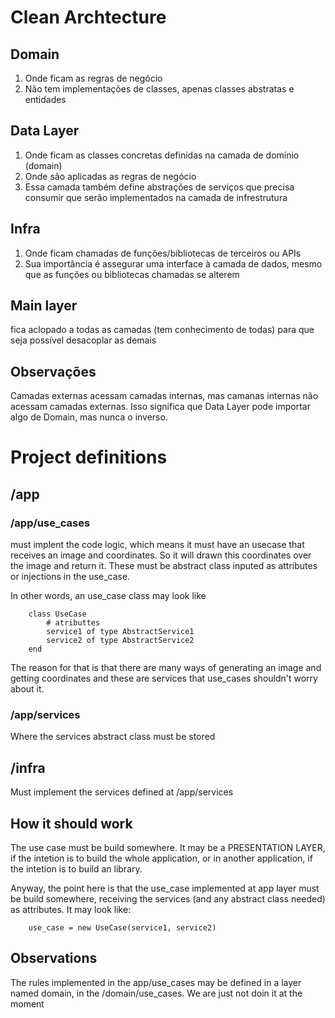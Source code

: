 # Clean Archtecture
## Domain
1. Onde ficam as regras de negócio
2. Não tem implementações de classes, apenas classes abstratas e entidades

## Data Layer 
1. Onde ficam as classes concretas definidas na camada de domínio (domain)
2. Onde são aplicadas as regras de negócio
3. Essa camada também define abstrações de serviços que precisa consumir que serão implementados na camada de infrestrutura 

## Infra
1. Onde ficam chamadas de funções/bibliotecas de terceiros ou APIs
2. Sua importância é assegurar uma interface à camada de dados, mesmo que as funções ou bibliotecas chamadas se alterem

## Main layer
fica aclopado a todas as camadas (tem conhecimento de todas) para que seja possível desacoplar as demais

## Observações
Camadas externas acessam camadas internas, mas camanas internas não acessam camadas externas. Isso significa que Data Layer pode importar algo de Domain, mas nunca o inverso.


# Project definitions

## /app
### /app/use_cases 
must implent the code logic, which means it must have an usecase that receives an image and coordinates. So it will drawn this coordinates over the image and return it. These must be abstract class inputed as attributes or injections in the use_case.

In other words, an use_case class may look like

        class UseCase
            # atributtes
            service1 of type AbstractService1
            service2 of type AbstractService2
        end

The reason for that is that there are many ways of generating an image and getting coordinates and these are services that use_cases shouldn't worry about it.

### /app/services 
Where the services abstract class must be stored

## /infra 
Must implement the services defined at /app/services

## How it should work
The use case must be build somewhere. It may be a PRESENTATION LAYER, if the intetion is to build the whole application, or in another application, if the intetion is to build an library.

Anyway, the point here is that the use_case implemented at app layer must be build somewhere, receiving the services (and any abstract class needed) as attributes. It may look like:

        use_case = new UseCase(service1, service2)

## Observations
The rules implemented in the app/use_cases may be defined in a layer named domain, in the /domain/use_cases. We are just not doin it at the moment